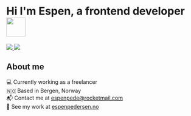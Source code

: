 # Hi I'm Espen, a frontend developer <img src="https://media.giphy.com/media/WFZvB7VIXBgiz3oDXE/giphy.gif" width="50">

<a href="https://www.linkedin.com/in/espen-holm-pedersen-0a36a315a/">
  <img src="https://img.shields.io/badge/LinkedIn-blue?logo=linkedin&logoColor=white&style=for-the-badge">
</a>
<a href="">
  <img src="https://img.shields.io/badge/Contact Me-red">
</a>

## About me

💻 Currently working as a freelancer </br>
🇳🇴 Based in Bergen, Norway </br>
📬 Contact me at <a href="mailto:espenpede@rocketmail.com">espenpede@rocketmail.com</a></br>
🎯 See my work at <a href="https://www.espenpedersen.no">espenpedersen.no</a></br>
